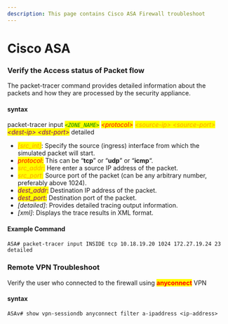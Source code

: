 ```yaml
---
description: This page contains Cisco ASA Firewall troubleshoot
---
```


# Cisco ASA

### Verify the Access status of Packet flow

The packet-tracer command provides detailed information about the packets and how they are processed by the security appliance. &#x20;

#### syntax

packet-tracer input _<mark style="color:green;">`<ZONE_NAME>`</mark> <mark style="color:red;">\<protocol></mark> <mark style="color:orange;">\<source-ip> \<source-port></mark> <mark style="color:purple;">\<dest-ip> \<dst-port></mark>_ detailed&#x20;

* _<mark style="color:orange;">\[src\_int]</mark>_: Specify the source (ingress) interface from which the simulated packet will start.
* _<mark style="color:red;">protocol</mark>_<mark style="color:red;">:</mark> This can be “**tcp**” or “**udp**” or “**icmp**“.
* _<mark style="color:orange;">src\_addr</mark>_<mark style="color:orange;">:</mark> Here enter a source IP address of the packet.
* _<mark style="color:orange;">src\_port</mark>_<mark style="color:orange;">:</mark> Source port of the packet (can be any arbitrary number, preferably above 1024).
* _<mark style="color:purple;">dest\_addr</mark>_<mark style="color:purple;">:</mark> Destination IP address of the packet.
* _<mark style="color:purple;">dest\_port</mark>_<mark style="color:purple;">:</mark> Destination port of the packet.
* _\[detailed]_: Provides detailed tracing output information.
* _\[xml]_: Displays the trace results in XML format.

#### Example Command

```
ASA# packet-tracer input INSIDE tcp 10.18.19.20 1024 172.27.19.24 23 detailed
```

### Remote VPN Troubleshoot

Verify the user who connected to the firewall using <mark style="color:red;">**anyconnect**</mark> VPN&#x20;

#### syntax

```shell
ASAv# show vpn-sessiondb anyconnect filter a-ipaddress <ip-address>
```
